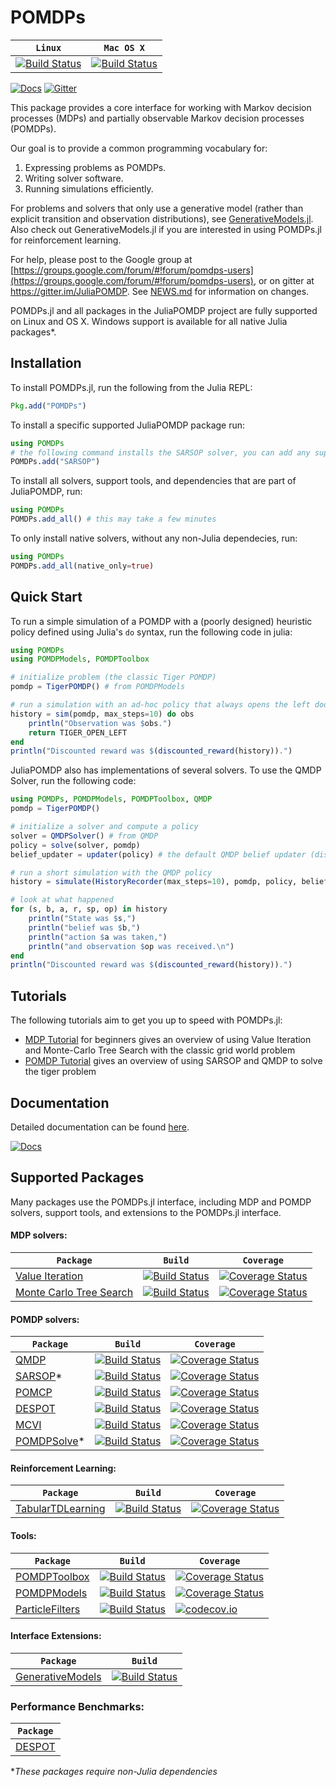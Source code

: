 # POMDPs

| **`Linux`** | **`Mac OS X`** | 
|-----------------|---------------------|
| [![Build Status](https://travis-ci.org/JuliaPOMDP/POMDPs.jl.svg?branch=master)](https://travis-ci.org/JuliaPOMDP/POMDPs.jl) | [![Build Status](https://travis-ci.org/JuliaPOMDP/POMDPs.jl.svg?branch=master)](https://travis-ci.org/JuliaPOMDP/POMDPs.jl)|


[![Docs](https://img.shields.io/badge/docs-stable-blue.svg)](https://JuliaPOMDP.github.io/POMDPs.jl/stable)
[![Gitter](https://badges.gitter.im/JuliaPOMDP/Lobby.svg)](https://gitter.im/JuliaPOMDP/Lobby?utm_source=badge&utm_medium=badge&utm_campaign=pr-badge)

This package provides a core interface for working with Markov decision processes (MDPs) and partially observable Markov decision processes (POMDPs).

Our goal is to provide a common programming vocabulary for:

1. Expressing problems as POMDPs. 
2. Writing solver software.
3. Running simulations efficiently.

For problems and solvers that only use a generative model (rather than explicit transition and observation distributions), see [GenerativeModels.jl](https://github.com/JuliaPOMDP/GenerativeModels.jl). Also check out GenerativeModels.jl if you are interested in using POMDPs.jl for reinforcement learning. 

For help, please post to the Google group at [https://groups.google.com/forum/#!forum/pomdps-users](https://groups.google.com/forum/#!forum/pomdps-users), or on gitter at https://gitter.im/JuliaPOMDP. See [NEWS.md](NEWS.md) for information on changes.

POMDPs.jl and all packages in the JuliaPOMDP project are fully supported on Linux and OS X. Windows support is available for all native Julia packages*. 


## Installation
To install POMDPs.jl, run the following from the Julia REPL: 
```julia
Pkg.add("POMDPs")
```

To install a specific supported JuliaPOMDP package run:
```julia
using POMDPs
# the following command installs the SARSOP solver, you can add any supported solver this way
POMDPs.add("SARSOP") 
```

To install all solvers, support tools, and dependencies that are part of JuliaPOMDP, run:
```julia
using POMDPs
POMDPs.add_all() # this may take a few minutes
```

To only install native solvers, without any non-Julia dependecies, run:
```julia
using POMDPs
POMDPs.add_all(native_only=true)
```

## Quick Start

To run a simple simulation of a POMDP with a (poorly designed) heuristic policy defined using Julia's `do` syntax, run the following code in julia:

```julia
using POMDPs
using POMDPModels, POMDPToolbox

# initialize problem (the classic Tiger POMDP)
pomdp = TigerPOMDP() # from POMDPModels

# run a simulation with an ad-hoc policy that always opens the left door
history = sim(pomdp, max_steps=10) do obs
    println("Observation was $obs.")
    return TIGER_OPEN_LEFT
end
println("Discounted reward was $(discounted_reward(history)).")
```

JuliaPOMDP also has implementations of several solvers. To use the QMDP Solver, run the following code:

```julia
using POMDPs, POMDPModels, POMDPToolbox, QMDP
pomdp = TigerPOMDP()

# initialize a solver and compute a policy
solver = QMDPSolver() # from QMDP
policy = solve(solver, pomdp)
belief_updater = updater(policy) # the default QMDP belief updater (discrete Bayesian filter)

# run a short simulation with the QMDP policy
history = simulate(HistoryRecorder(max_steps=10), pomdp, policy, belief_updater)

# look at what happened
for (s, b, a, r, sp, op) in history
    println("State was $s,")
    println("belief was $b,")
    println("action $a was taken,")
    println("and observation $op was received.\n")
end
println("Discounted reward was $(discounted_reward(history)).")
```

## Tutorials

The following tutorials aim to get you up to speed with POMDPs.jl:
* [MDP Tutorial](http://nbviewer.ipython.org/github/sisl/POMDPs.jl/blob/master/examples/GridWorld.ipynb) for beginners
gives an overview of using Value Iteration and Monte-Carlo Tree Search with the classic grid world problem
* [POMDP Tutorial](http://nbviewer.ipython.org/github/sisl/POMDPs.jl/blob/master/examples/Tiger.ipynb) gives an overview
of using SARSOP and QMDP to solve the tiger problem


## Documentation

Detailed documentation can be found [here](http://juliapomdp.github.io/POMDPs.jl/latest/).

[![Docs](https://img.shields.io/badge/docs-stable-blue.svg)](https://JuliaPOMDP.github.io/POMDPs.jl/stable)


## Supported Packages

Many packages use the POMDPs.jl interface, including MDP and POMDP solvers, support tools, and extensions to the POMDPs.jl interface. 

#### MDP solvers:

|  **`Package`**   |  **`Build`** | **`Coverage`** |
|-------------------|----------------------|------------------|
| [Value Iteration](https://github.com/JuliaPOMDP/DiscreteValueIteration.jl) | [![Build Status](https://travis-ci.org/JuliaPOMDP/DiscreteValueIteration.jl.svg?branch=master)](https://travis-ci.org/JuliaPOMDP/DiscreteValueIteration.jl)  | [![Coverage Status](https://coveralls.io/repos/github/JuliaPOMDP/DiscreteValueIteration.jl/badge.svg?branch=master)](https://coveralls.io/github/JuliaPOMDP/DiscreteValueIteration.jl?branch=master) |
| [Monte Carlo Tree Search](https://github.com/JuliaPOMDP/MCTS.jl) | [![Build Status](https://travis-ci.org/JuliaPOMDP/MCTS.jl.svg?branch=master)](https://travis-ci.org/JuliaPOMDP/MCTS.jl) | [![Coverage Status](https://coveralls.io/repos/github/JuliaPOMDP/MCTS.jl/badge.svg?branch=master)](https://coveralls.io/github/JuliaPOMDP/MCTS.jl?branch=master) |

#### POMDP solvers:

|  **`Package`**   |  **`Build`** | **`Coverage`** |
|-------------------|----------------------|------------------|
| [QMDP](https://github.com/JuliaPOMDP/QMDP.jl) | [![Build Status](https://travis-ci.org/JuliaPOMDP/QMDP.jl.svg?branch=master)](https://travis-ci.org/JuliaPOMDP/QMDP.jl) | [![Coverage Status](https://coveralls.io/repos/JuliaPOMDP/QMDP.jl/badge.svg)](https://coveralls.io/r/JuliaPOMDP/QMDP.jl)  |
| [SARSOP](https://github.com/JuliaPOMDP/SARSOP.jl)* | [![Build Status](https://travis-ci.org/JuliaPOMDP/SARSOP.jl.svg?branch=master)](https://travis-ci.org/JuliaPOMDP/SARSOP.jl) | [![Coverage Status](https://coveralls.io/repos/github/JuliaPOMDP/SARSOP.jl/badge.svg?branch=master)](https://coveralls.io/github/JuliaPOMDP/SARSOP.jl?branch=master) |
| [POMCP](https://github.com/JuliaPOMDP/POMCP.jl) | [![Build Status](https://travis-ci.org/JuliaPOMDP/POMCP.jl.svg?branch=master)](https://travis-ci.org/JuliaPOMDP/POMCP.jl) | [![Coverage Status](https://coveralls.io/repos/github/JuliaPOMDP/POMCP.jl/badge.svg?branch=master)](https://coveralls.io/github/JuliaPOMDP/POMCP.jl?branch=master) |
| [DESPOT](https://github.com/JuliaPOMDP/DESPOT.jl) | [![Build Status](https://travis-ci.org/JuliaPOMDP/DESPOT.jl.svg?branch=master)](https://travis-ci.com/JuliaPOMDP/DESPOT.jl) | [![Coverage Status](https://coveralls.io/repos/github/JuliaPOMDP/DESPOT.jl/badge.svg?branch=master)](https://coveralls.io/github/JuliaPOMDP/DESPOT.jl?branch=master) |
| [MCVI](https://github.com/JuliaPOMDP/MCVI.jl) | [![Build Status](https://travis-ci.org/JuliaPOMDP/MCVI.jl.svg?branch=master)](https://travis-ci.org/JuliaPOMDP/MCVI.jl) | [![Coverage Status](https://coveralls.io/repos/github/JuliaPOMDP/MCVI.jl/badge.svg?branch=master)](https://coveralls.io/github/JuliaPOMDP/MCVI.jl?branch=master) |
| [POMDPSolve](https://github.com/JuliaPOMDP/POMDPSolve.jl)* | [![Build Status](https://travis-ci.org/JuliaPOMDP/POMDPSolve.jl.svg?branch=master)](https://travis-ci.org/JuliaPOMDP/POMDPSolve.jl) | [![Coverage Status](https://coveralls.io/repos/JuliaPOMDP/POMDPSolve.jl/badge.svg)](https://coveralls.io/r/JuliaPOMDP/POMDPSolve.jl) |

#### Reinforcement Learning:

|  **`Package`**   |  **`Build`** | **`Coverage`** |
|-------------------|----------------------|------------------|
| [TabularTDLearning](https://github.com/JuliaPOMDP/TabularTDLearning.jl) | [![Build Status](https://travis-ci.org/JuliaPOMDP/TabularTDLearning.jl.svg?branch=master)](https://travis-ci.org/JuliaPOMDP/TabularTDLearning.jl) | [![Coverage Status](https://coveralls.io/repos/JuliaPOMDP/TabularTDLearning.jl/badge.svg?branch=master&service=github)](https://coveralls.io/github/JuliaPOMDP/TabularTDLearning.jl?branch=master) |

#### Tools:

|  **`Package`**   |  **`Build`** | **`Coverage`** |
|-------------------|----------------------|------------------|
| [POMDPToolbox](https://github.com/JuliaPOMDP/POMDPToolbox.jl) | [![Build Status](https://travis-ci.org/JuliaPOMDP/POMDPToolbox.jl.svg?branch=master)](https://travis-ci.org/JuliaPOMDP/POMDPToolbox.jl) | [![Coverage Status](https://coveralls.io/repos/github/JuliaPOMDP/POMDPToolbox.jl/badge.svg?branch=master)](https://coveralls.io/github/JuliaPOMDP/POMDPToolbox.jl?branch=master) |
| [POMDPModels](https://github.com/JuliaPOMDP/POMDPModels.jl) | [![Build Status](https://travis-ci.org/JuliaPOMDP/POMDPModels.jl.svg?branch=master)](https://travis-ci.org/JuliaPOMDP/POMDPModels.jl) | [![Coverage Status](https://coveralls.io/repos/github/JuliaPOMDP/POMDPModels.jl/badge.svg?branch=master)](https://coveralls.io/github/JuliaPOMDP/POMDPModels.jl?branch=master) |
| [ParticleFilters](https://github.com/JuliaPOMDP/ParticleFilters.jl) | [![Build Status](https://travis-ci.org/JuliaPOMDP/ParticleFilters.jl.svg?branch=master)](https://travis-ci.org/JuliaPOMDP/ParticleFilters.jl) | [![codecov.io](http://codecov.io/github/JuliaPOMDP/ParticleFilters.jl/coverage.svg?branch=master)](http://codecov.io/github/JuliaPOMDP/ParticleFilters.jl?branch=master) |
 
#### Interface Extensions:

|  **`Package`**   |  **`Build`** |
|-------------------|----------------------|
| [GenerativeModels](https://github.com/JuliaPOMDP/GenerativeModels.jl) | [![Build Status](https://travis-ci.org/JuliaPOMDP/GenerativeModels.jl.svg?branch=master)](https://travis-ci.org/JuliaPOMDP/GenerativeModels.jl) | 

### Performance Benchmarks:

|  **`Package`**   | 
|-------------------|
| [DESPOT](https://github.com/JuliaPOMDP/DESPOT.jl/blob/master/test/perflog.md) | 

*_These packages require non-Julia dependencies_

